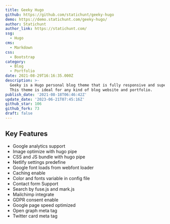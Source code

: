 ```yaml
---
title: Geeky Hugo
github: https://github.com/statichunt/geeky-hugo
demo: https://demo.statichunt.com/geeky-hugo/
author: Statichunt
author_link: https://statichunt.com/
ssg:
  - Hugo
cms:
  - Markdown
css:
  - Bootstrap
category:
  - Blog
  - Portfolio
date: 2021-08-29T16:16:35.000Z
description: >-
  Geeky is a Hugo personal blog theme that is fully responsive and super-fast.
  This theme is ideal for any kind of blog website and portfolio.
publish_date: '2021-08-18T06:46:42Z'
update_date: '2023-06-21T07:45:16Z'
github_star: 106
github_fork: 73
draft: false
---
```


## Key Features

- Google analytics support
- Image optimize with hugo pipe
- CSS and JS bundle with hugo pipe
- Netlify settings predefine
- Google font loads from webfont loader
- Caching enable
- Color and fonts variable in config file
- Contact form Support
- Search by fuse.js and mark.js
- Mailchimp integrate
- GDPR consent enable
- Google page speed optimized
- Open graph meta tag
- Twitter card meta tag
